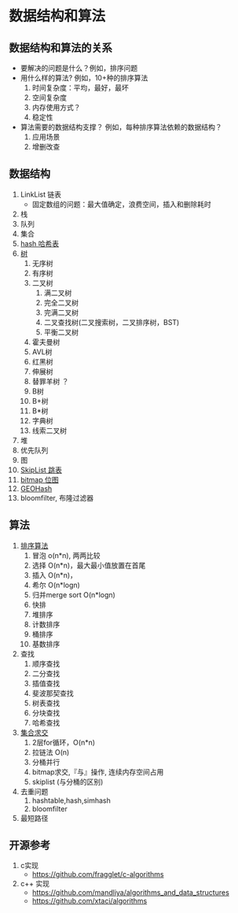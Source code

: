 # 数据结构和算法

## 数据结构和算法的关系
* 要解决的问题是什么？例如，排序问题
* 用什么样的算法?  例如，10+种的排序算法
    1. 时间复杂度：平均，最好，最坏
    1. 空间复杂度
    1. 内存使用方式？
    1. 稳定性
* 算法需要的数据结构支撑？ 例如，每种排序算法依赖的数据结构？
    1. 应用场景
    1. 增删改查


## 数据结构
1. LinkList 链表
    * 固定数组的问题：最大值确定，浪费空间，插入和删除耗时
1. 栈
1. 队列
1. 集合
1. [hash 哈希表](https://segmentfault.com/a/1190000022679511)
1. [树](https://zhuanlan.zhihu.com/p/90255760)
    1. 无序树
    1. 有序树
    1. 二叉树
        1. 满二叉树
        1. 完全二叉树
        1. 完满二叉树
        1. 二叉查找树(二叉搜索树，二叉排序树，BST)
        1. 平衡二叉树
    1. 霍夫曼树
    1. AVL树
    1. 红黑树
    1. 伸展树
    1. 替罪羊树 ？
    1. B树
    1. B+树
    1. B*树
    1. 字典树
    1. 线索二叉树
1. 堆
1. 优先队列
1. 图
1. [SkipList 跳表](https://github.com/HiWong/SkipListPro)
1. [bitmap 位图](https://www.cnblogs.com/dragonsuc/p/10993938.html)
1. [GEOHash](https://zhuanlan.zhihu.com/p/35940647)
2. bloomfilter, 布隆过滤器

## 算法
1. [排序算法](https://www.runoob.com/w3cnote/ten-sorting-algorithm.html)
    1. 冒泡 o(n*n), 两两比较
    2. 选择 O(n*n)，最大最小值放置在首尾
    3. 插入 O(n*n)，
    4. 希尔 O(n*logn)
    5. 归并merge sort O(n*logn)
    6. 快排 
    7. 堆排序
    8. 计数排序
    9. 桶排序
    10. 基数排序 
2. 查找
    1. 顺序查找
    2. 二分查找
    3. 插值查找
    4. 斐波那契查找
    5. 树表查找
    6. 分块查找
    7. 哈希查找
3. [集合求交](https://blog.csdn.net/csdn_zaw/article/details/106926041)
    1. 2层for循环，O(n*n)
    2. 拉链法 O(n)
    3. 分桶并行
    4. bitmap求交,『与』操作, 连续内存空间占用
    5. skiplist (与分桶的区别)
4. 去重问题
    1. hashtable,hash,simhash
    2. bloomfilter
5. 最短路径


## 开源参考
1. c实现
    * https://github.com/fragglet/c-algorithms
2. c++ 实现 
    * https://github.com/mandliya/algorithms_and_data_structures
    * https://github.com/xtaci/algorithms
